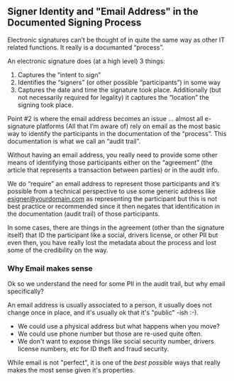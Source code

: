 ##  Signer Identity and "Email Address" in the Documented Signing Process

Electronic signatures can’t be thought of in quite the same way as other IT related functions.
It really is a documanted “process”.

An electronic signature does (at a high level) 3 things:

1. Captures the “intent to sign”
2. Identifies the “signers” (or other possible “participants”) in some way
3. Captures the date and time the signature took place. Additionally (but not necessarily required for legality) it captures the “location” the signing took place.

Point #2 is where the email address becomes an issue … almost all e-signature platforms (All that I’m aware of) rely on email as the most basic way to identify the participants in the documentation of the “process”.  This documentation is what we call an “audit trail”.

Without having an email address, you really need to provide some other means of identifying those participants either on the “agreement” (the article that represents a transaction between parties) or in the audit info.

We do “require” an email address to represent those participants and it’s possible from a technical perspective to use some generic address like esigner@yourdomain.com as representing the participant but this is not best practice or recommended since it then negates that identification in the documentation (audit trail) of those participants.

In some cases, there are things in the agreement (other than the signature itself) that ID the participant like a social, drivers license, or other PII but even then, you have really lost the metadata about the process and lost some of the credibility on the way.

###  Why Email makes sense 

Ok so we understand the need for some PII in the audit trail, but why email specifically?

An email address is usually associated to a person, it usually does not change once in place, and it's usually ok that it's "public" -ish :-).

*  We could use a physical address but what happens when you move?
*  We could use phone number but those are re-used quite often.
*  We don't want to expose things like social security number, drivers license numbers, etc for ID theft and fraud security.

While email is not "perfect", it is one of the _best possible_ ways that really makes the most sense given it's properties.
